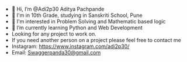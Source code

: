 - 👋 Hi, I’m @Adi2p30 Aditya Pachpande
- 🏫 I'm in 10th Grade, studying in Sanskriti School, Pune 
- 👀 I'm interested in Problem Solving and Mathematic based logic
- 🌱 I’m currently learning Python and Web Development 
- Looking for any project to work on.
- If you need another person on a project please feel free to contact me
- Instagram: https://www.instagram.com/adi2p30/
- Email: Swaggerpanda30@gmail.com
